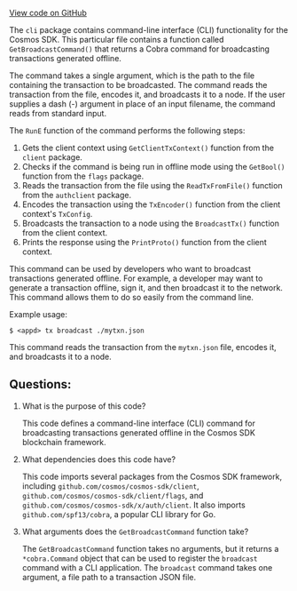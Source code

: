 [View code on GitHub](https://github.com/cosmos/cosmos-sdk/blob/main/x/auth/client/cli/broadcast.go)

The `cli` package contains command-line interface (CLI) functionality for the Cosmos SDK. This particular file contains a function called `GetBroadcastCommand()` that returns a Cobra command for broadcasting transactions generated offline. 

The command takes a single argument, which is the path to the file containing the transaction to be broadcasted. The command reads the transaction from the file, encodes it, and broadcasts it to a node. If the user supplies a dash (-) argument in place of an input filename, the command reads from standard input. 

The `RunE` function of the command performs the following steps:
1. Gets the client context using `GetClientTxContext()` function from the `client` package.
2. Checks if the command is being run in offline mode using the `GetBool()` function from the `flags` package.
3. Reads the transaction from the file using the `ReadTxFromFile()` function from the `authclient` package.
4. Encodes the transaction using the `TxEncoder()` function from the client context's `TxConfig`.
5. Broadcasts the transaction to a node using the `BroadcastTx()` function from the client context.
6. Prints the response using the `PrintProto()` function from the client context.

This command can be used by developers who want to broadcast transactions generated offline. For example, a developer may want to generate a transaction offline, sign it, and then broadcast it to the network. This command allows them to do so easily from the command line. 

Example usage:
```
$ <appd> tx broadcast ./mytxn.json
```
This command reads the transaction from the `mytxn.json` file, encodes it, and broadcasts it to a node.
## Questions: 
 1. What is the purpose of this code?
    
    This code defines a command-line interface (CLI) command for broadcasting transactions generated offline in the Cosmos SDK blockchain framework.

2. What dependencies does this code have?
    
    This code imports several packages from the Cosmos SDK framework, including `github.com/cosmos/cosmos-sdk/client`, `github.com/cosmos/cosmos-sdk/client/flags`, and `github.com/cosmos/cosmos-sdk/x/auth/client`. It also imports `github.com/spf13/cobra`, a popular CLI library for Go.

3. What arguments does the `GetBroadcastCommand` function take?
    
    The `GetBroadcastCommand` function takes no arguments, but it returns a `*cobra.Command` object that can be used to register the `broadcast` command with a CLI application. The `broadcast` command takes one argument, a file path to a transaction JSON file.